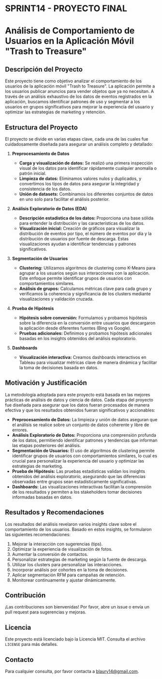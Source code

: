 # SPRINT14 - PROYECTO FINAL

# Análisis de Comportamiento de Usuarios en la Aplicación Móvil "Trash to Treasure"

## Descripción del Proyecto

Este proyecto tiene como objetivo analizar el comportamiento de los usuarios de la aplicación móvil "Trash to Treasure". La aplicación permite a los usuarios publicar anuncios para vender objetos que ya no necesitan. A través de un análisis exhaustivo de los datos de eventos registrados en la aplicación, buscamos identificar patrones de uso y segmentar a los usuarios en grupos significativos para mejorar la experiencia del usuario y optimizar las estrategias de marketing y retención.

## Estructura del Proyecto

El proyecto se divide en varias etapas clave, cada una de las cuales fue cuidadosamente diseñada para asegurar un análisis completo y detallado:

1. **Preprocesamiento de Datos**
   - **Carga y visualización de datos:** Se realizó una primera inspección visual de los datos para identificar rápidamente cualquier anomalía o patrón inicial.
   - **Limpieza de datos:** Eliminamos valores nulos y duplicados, y convertimos los tipos de datos para asegurar la integridad y consistencia de los datos.
   - **Unión de datasets:** Combinamos los diferentes conjuntos de datos en uno solo para facilitar el análisis posterior.

2. **Análisis Exploratorio de Datos (EDA)**
   - **Descripción estadística de los datos:** Proporciona una base sólida para entender la distribución y las características de los datos.
   - **Visualización inicial:** Creación de gráficos para visualizar la distribución de eventos por tipo, el número de eventos por día y la distribución de usuarios por fuente de descarga. Estas visualizaciones ayudan a identificar tendencias y patrones significativos.

3. **Segmentación de Usuarios**
   - **Clustering:** Utilizamos algoritmos de clustering como K-Means para agrupar a los usuarios según sus interacciones con la aplicación. Este enfoque permite identificar grupos de usuarios con comportamientos similares.
   - **Análisis de grupos:** Calculamos métricas clave para cada grupo y verificamos la coherencia y significancia de los clusters mediante visualizaciones y validación cruzada.

4. **Prueba de Hipótesis**
   - **Hipótesis sobre conversión:** Formulamos y probamos hipótesis sobre la diferencia en la conversión entre usuarios que descargaron la aplicación desde diferentes fuentes (Bing vs Google). 
   - **Pruebas adicionales:** Definimos y probamos hipótesis adicionales basadas en los insights obtenidos del análisis exploratorio.

5. **Dashboards**
   - **Visualización interactiva:** Creamos dashboards interactivos en Tableau para visualizar métricas clave de manera dinámica y facilitar la toma de decisiones basada en datos.

## Motivación y Justificación

La metodología adoptada para este proyecto está basada en las mejores prácticas de análisis de datos y ciencia de datos. Cada etapa del proyecto fue diseñada para asegurar que los datos fueran procesados de manera efectiva y que los resultados obtenidos fueran significativos y accionables:

- **Preprocesamiento de Datos:** La limpieza y unión de datos aseguran que el análisis se realice sobre un conjunto de datos coherente y libre de errores.
- **Análisis Exploratorio de Datos:** Proporciona una comprensión profunda de los datos, permitiendo identificar patrones y tendencias que informan las etapas posteriores del análisis.
- **Segmentación de Usuarios:** El uso de algoritmos de clustering permite identificar grupos de usuarios con comportamientos similares, lo cual es crucial para personalizar la experiencia del usuario y optimizar las estrategias de marketing.
- **Prueba de Hipótesis:** Las pruebas estadísticas validan los insights obtenidos del análisis exploratorio, asegurando que las diferencias observadas entre grupos sean estadísticamente significativas.
- **Dashboards:** Las visualizaciones interactivas facilitan la comprensión de los resultados y permiten a los stakeholders tomar decisiones informadas basadas en datos.

## Resultados y Recomendaciones

Los resultados del análisis revelaron varios insights clave sobre el comportamiento de los usuarios. Basado en estos insights, se formularon las siguientes recomendaciones:

1. Mejorar la interacción con sugerencias (tips).
2. Optimizar la experiencia de visualización de fotos.
3. Aumentar la conversión de contactos.
4. Personalizar estrategias de marketing según la fuente de descarga.
5. Utilizar los clusters para personalizar las interacciones.
6. Incorporar análisis por cohortes en la toma de decisiones.
7. Aplicar segmentación RFM para campañas de retención.
8. Monitorear continuamente y ajustar dinámicamente.

## Contribución

¡Las contribuciones son bienvenidas! Por favor, abre un issue o envía un pull request para sugerencias y mejoras.

## Licencia

Este proyecto está licenciado bajo la Licencia MIT. Consulta el archivo `LICENSE` para más detalles.

## Contacto

Para cualquier consulta, por favor contacta a [blaury14@gmail.com](mailto:blaury14@gmail.com).

